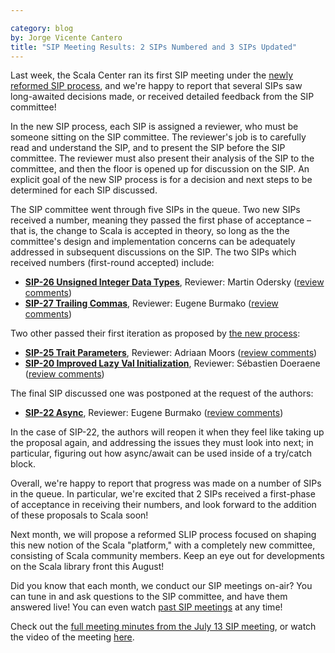 ```yaml
---

category: blog
by: Jorge Vicente Cantero
title: "SIP Meeting Results: 2 SIPs Numbered and 3 SIPs Updated"
---
```


Last week, the Scala Center ran its first SIP meeting under the [newly reformed SIP
process](https://docs.scala-lang.org/sips/sip-submission.html), and we're happy
to report that several SIPs saw long-awaited decisions made, or received
detailed feedback from the SIP committee!

In the new SIP process, each SIP is assigned a reviewer, who must be someone
sitting on the SIP committee. The reviewer's job is to carefully read and
understand the SIP, and to present the SIP before the SIP committee. The
reviewer must also present their analysis of the SIP to the committee, and then
the floor is opened up for discussion on the SIP. An explicit goal of the new
SIP process is for a decision and next steps to be determined for each SIP
discussed.

The SIP committee went through five SIPs in the queue. Two new SIPs received a
number, meaning they passed the first phase of acceptance – that is, the change
to Scala is accepted in theory, so long as the the committee's design and
implementation concerns can be adequately addressed in subsequent discussions on
the SIP. The two SIPs which received numbers (first-round accepted) include:

* **[SIP-26 Unsigned Integer Data Types](https://github.com/scala/slip/pull/30)**, Reviewer: Martin Odersky ([review comments](https://github.com/scala/slip/pull/30#issuecomment-232399052))
* **[SIP-27 Trailing Commas](https://github.com/scala/scala.github.com/pull/533)**, Reviewer: Eugene Burmako ([review comments](https://github.com/scala/scala.github.com/pull/533#issuecomment-232959066))

Two other passed their first iteration as proposed by [the new
process](https://docs.scala-lang.org/sips/sip-submission.html):

* **[SIP-25 Trait Parameters](https://docs.scala-lang.org/sips/trait-parameters.html)**, Reviewer: Adriaan Moors ([review comments](https://github.com/scala/scala.github.com/pull/428#issuecomment-233401911))
* **[SIP-20 Improved Lazy Val Initialization](https://github.com/scala/improvement-proposals/pull/19)**, Reviewer: Sébastien Doeraene ([review comments](https://github.com/scala/scala.github.com/pull/206#issuecomment-232939781))

The final SIP discussed one was postponed at the request of the authors:

* **[SIP-22 Async](https://github.com/scala/improvement-proposals/pull/21)**, Reviewer: Eugene Burmako ([review comments](https://github.com/scala/scala.github.com/pull/213#issuecomment-232940053))

In the case of SIP-22, the authors will reopen it when they feel like taking up
the proposal again, and addressing the issues they must look into next; in
particular, figuring out how async/await can be used inside of a try/catch
block.

Overall, we're happy to report that progress was made on a number of SIPs in the
queue. In particular, we're excited that 2 SIPs received a first-phase of
acceptance in receiving their numbers, and look forward to the addition of these
proposals to Scala soon!

Next month, we will propose a reformed SLIP process focused on shaping this new
notion of the Scala "platform," with a completely new committee, consisting of
Scala community members. Keep an eye out for developments on the Scala library
front this August!

Did you know that each month, we conduct our SIP meetings on-air? You can tune
in and ask questions to the SIP committee, and have them answered live! You can
even watch [past SIP meetings](https://plus.google.com/+ScalaProcess) at any
time!

Check out the [full meeting minutes from the July 13 SIP meeting](https://docs.scala-lang.org/sips/minutes/2016-07-15-sip-minutes.html), or watch the
video of the meeting
[here](https://plus.google.com/events/c11vhomo86lkejevfkrm6uls900).
